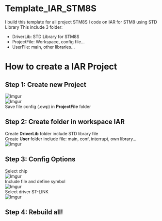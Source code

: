 # Template_IAR_STM8S
I build this template for all project STM8S I code on IAR for STM8 using STD Library
This include 3 folder:
- DriverLib: STD Library for STM8S
- ProjectFile: Workspace, config file...
- UserFile: main, other libraries...
# How to create a IAR Project
## Step 1: Create new Project
![Imgur](https://imgur.com/g7tCdJx.png)  
![Imgur](https://imgur.com/khZcCYm.png)  
Save file config (.ewp) in **ProjectFile** folder  
## Step 2: Create folder in workspace IAR
Create **DriverLib** folder include STD library file  
Create **User** folder include file: main, conf, interrupt, own library...  
![Imgur](https://imgur.com/zkRIJ3S.png)  
## Step 3: Config Options 
Select chip  
![Imgur](https://imgur.com/OvuvxTk.png)  
Include file and define symbol  
![Imgur](https://imgur.com/Mqy2Pmy.png)  
Select driver ST-LINK  
![Imgur](https://imgur.com/9tmxWa4.png)  
## Step 4: Rebuild all!

